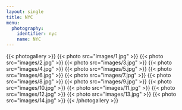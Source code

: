 ```yaml
---
layout: single
title: NYC
menu:
  photography:
    identifier: nyc
    name: NYC
---
```


{{< photogallery >}}
{{< photo src="images/1.jpg" >}}
{{< photo src="images/2.jpg" >}}
{{< photo src="images/3.jpg" >}}
{{< photo src="images/4.jpg" >}}
{{< photo src="images/5.jpg" >}}
{{< photo src="images/6.jpg" >}}
{{< photo src="images/7.jpg" >}}
{{< photo src="images/8.jpg" >}}
{{< photo src="images/9.jpg" >}}
{{< photo src="images/10.jpg" >}}
{{< photo src="images/11.jpg" >}}
{{< photo src="images/12.jpg" >}}
{{< photo src="images/13.jpg" >}}
{{< photo src="images/14.jpg" >}}
{{< /photogallery >}}
